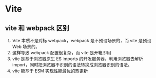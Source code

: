 # Vite

## vite 和 webpack 区别

1. Vite 本质不是对标 webpack，webpack 是不预设场景的，而 vite 是预设 Web 场景的。
2. 这样导致 webpack 配置很复杂，而 vite 是开箱即用
3. vite 是基于浏览器原生 ES imports 的开发服务器，利用浏览器去解析 import，同时把浏览器不识别的语法转换成浏览器识别的语法。
4. vite 能基于 ESM 实现性能最优的热更新
